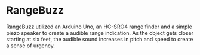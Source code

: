 RangeBuzz
=========
RangeBuzz utilized an Arduino Uno, an HC-SRO4 range finder and a simple piezo speaker to create a audible range indication. As the object gets closer starting at six feet, the audible sound increases in pitch and speed to create a sense of urgency. 
